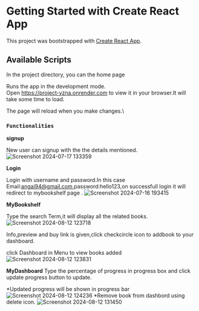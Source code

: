 # Getting Started with Create React App

This project was bootstrapped with [Create React App](https://github.com/facebook/create-react-app).

## Available Scripts

In the project directory, you can the home page

Runs the app in the development mode.\
Open https://project-yzna.onrender.com to view it in your browser.It will take some time to load.

The page will reload when you make changes.\


### `Functionalities`
**signup**

New user can signup with the the details mentioned.
![Screenshot 2024-07-17 133359](https://github.com/user-attachments/assets/0a821968-aa3f-46a5-a514-08436b41eb12)

**Login**

Login with username and password.In this case Email:angai94@gmail.com,password:hello123,on successfull login it will redirect to mybookshelf page .
![Screenshot 2024-07-16 193415](https://github.com/user-attachments/assets/19f51a95-eda5-4866-bc99-c9b0430b9f6b)


**MyBookshelf**

Type the search Term,it will display all the related books.
![Screenshot 2024-08-12 123718](https://github.com/user-attachments/assets/888cc810-7546-41d6-8662-a13edce5e9a8)

Info,preview and buy link is given,click checkcircle icon to addbook to your dashboard.

click Dashboard in Menu to view books added 
![Screenshot 2024-08-12 123831](https://github.com/user-attachments/assets/69bb3f34-f252-44a3-bd9d-fceef87bec18)

**MyDashboard**
Type the percentage of progress in progress box and click update progress button to update.

*Updated progress will be shown in progress bar 
![Screenshot 2024-08-12 124236](https://github.com/user-attachments/assets/b80d5189-2efc-4d47-b7e1-38812b1a1a4e)
*Remove book from dashbord using delete icon.
![Screenshot 2024-08-12 131450](https://github.com/user-attachments/assets/b0c6fe1a-1f15-4b8c-8eb9-b9cac7860632)







